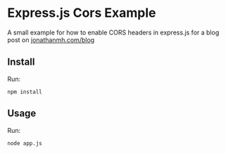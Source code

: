 # Express.js Cors Example

A small example for how to enable CORS headers in express.js for a blog post on [jonathanmh.com/blog](http://jonathanmh.com/blog)

## Install
Run:
```
npm install
```

## Usage
Run:
```
node app.js
```
